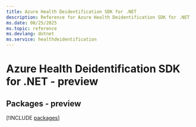 ```yaml
---
title: Azure Health Deidentification SDK for .NET
description: Reference for Azure Health Deidentification SDK for .NET
ms.date: 08/25/2025
ms.topic: reference
ms.devlang: dotnet
ms.service: healthdeidentification
---
```

# Azure Health Deidentification SDK for .NET - preview
## Packages - preview
[!INCLUDE [packages](health-deidentification-index.md)]
